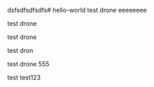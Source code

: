 dsfsdfsdfsdfs# hello-world
test drone
eeeeeeee

test drone

test drone

test dron

test drone 555

 test
test123
